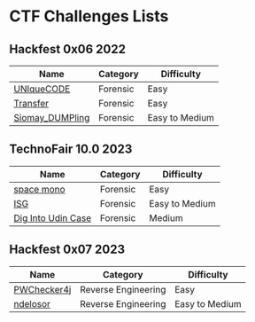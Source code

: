 # CTF Challenges Lists

## Hackfest 0x06 2022
| Name | Category | Difficulty |
|------|----------|------------|
| [UNIqueCODE](Hackfest0x06/UNIqueCODE#uniquecode) | Forensic | Easy |
| [Transfer](Hackfest0x06/Transfer#transfer) | Forensic | Easy |
| [Siomay_DUMPling](Hackfest0x06/Siomay_DUMPling#siomay-dumpling) | Forensic | Easy to Medium |

## TechnoFair 10.0 2023
| Name | Category | Difficulty |
|------|----------|------------|
| [space mono](TechnoFair10.0/space-mono#space-mono) | Forensic | Easy |
| [ISG](TechnoFair10.0/ISG#isg) | Forensic | Easy to Medium |
| [Dig Into Udin Case](TechnoFair10.0/Dig-Into-Udin-Case#dig-into-udin-dase) | Forensic | Medium |

## Hackfest 0x07 2023
| Name | Category | Difficulty |
|------|----------|------------|
| [PWChecker4j](Hackfest0x07/PWChecker4j#pwchecker4j) | Reverse Engineering | Easy |
| [ndelosor](Hackfest0x07/ndelosor#ndelosor) | Reverse Engineering | Easy to Medium |
